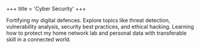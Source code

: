 +++
title = 'Cyber Security'
+++

Fortifying my digital defences. Explore topics like threat detection, vulnerability analysis, security best practices, and ethical hacking. Learning how to protect my home network lab and personal data with transferable skill in a connected world.
